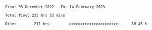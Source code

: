 <!--START_SECTION:waka-->

```text
From: 03 December 2022 - To: 14 February 2023

Total Time: 235 hrs 53 mins

Other        211 hrs         >>>>>>>>>>>>>>>>>>>>>>---   89.45 %
```

<!--END_SECTION:waka-->